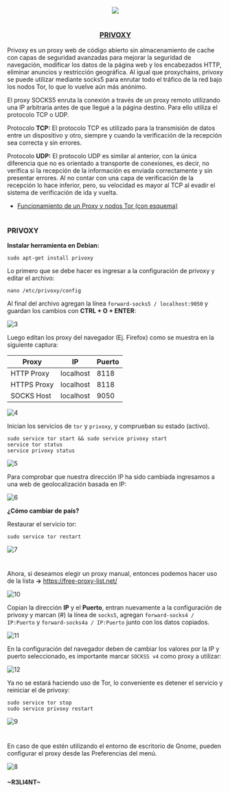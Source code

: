 <p align="center">
  <a href="https://github.com/DenverCoder1/readme-typing-svg"><img src="https://readme-typing-svg.herokuapp.com?size=19&color=13F700&lines=https://readme-typing-svg.herokuapp.com?font=Fira+Code&pause=1000&color=13F700&width=400&lines=Configuraci%C3%B3n+de+Privoxy+%26+Tor"></a>
</p>

<h1 align="center"></h1>

<h3 align="center"><ins>PRIVOXY</ins></h3>

Privoxy es un proxy web de código abierto sin almacenamiento de cache con capas de seguridad avanzadas para mejorar la seguridad de navegación, modificar los datos de la página web y los encabezados HTTP, eliminar anuncios y restricción geográfica. Al igual que proxychains, privoxy se puede utilizar mediante socks5 para enrutar todo el tráfico de la red bajo los nodos Tor, lo que lo vuelve aún más anónimo.

El proxy SOCKS5 enruta la conexión a través de un proxy remoto utilizando una IP arbitraria antes de que llegué a la página destino. Para ello utiliza el protocolo TCP o UDP.

Protocolo **TCP:** El protocolo TCP es utilizado para la transmisión de datos entre un dispositivo y otro, siempre y cuando la verificación de la recepción sea correcta y sin errores.

Protocolo **UDP:** El protocolo UDP es similar al anterior, con la única diferencia que no es orientado a transporte de conexiones, es decir, no verifica si la recepción de la información es enviada correctamente y sin presentar errores. Al no contar con una capa de verificación de la recepción lo hace inferior, pero, su velocidad es mayor al TCP al evadir el sistema de verificación de ida y vuelta.
  
- <a href="https://github.com/R3LI4NT/articulos/blob/main/Seguridad/Anonimato/GNU-Linux/proxychains_tor.md">Funcionamiento de un Proxy y nodos Tor (con esquema)</a>
 
<h1 align="center"></h1>

### PRIVOXY

**Instalar herramienta en Debian:**
```
sudo apt-get install privoxy
```

Lo primero que se debe hacer es ingresar a la configuración de privoxy y editar el archivo:
```
nano /etc/privoxy/config
```

Al final del archivo agregan la línea `forward-socks5 / localhost:9050` y guardan los cambios con **CTRL + O + ENTER**:

![3](https://user-images.githubusercontent.com/75953873/184516393-b5351c4f-029d-4c37-9c75-d5bdf06dd244.png)

Luego editan los proxy del navegador (Ej. Firefox) como se muestra en la siguiente captura:

| Proxy |  IP | Puerto |
| ------------- | ------------- | ------------- |
| HTTP Proxy | localhost  | 8118 |
| HTTPS Proxy | localhost  | 8118 |
| SOCKS Host | localhost  | 9050 |

![4](https://user-images.githubusercontent.com/75953873/184516484-079081bc-2d83-444f-9421-97404719568f.png)

Inician los servicios de `tor` y `privoxy`, y comprueban su estado (activo).
```
sudo service tor start && sudo service privoxy start
service tor status
service privoxy status
```
![5](https://user-images.githubusercontent.com/75953873/184516562-a94bdb10-ee9f-4591-acdc-0cd48af311db.png)

Para comprobar que nuestra dirección IP ha sido cambiada ingresamos a una web de geolocalización basada en IP:

![6](https://user-images.githubusercontent.com/75953873/184516708-8384ce3b-359a-47b8-ae26-9878875f9973.png)

**¿Cómo cambiar de país?**

Restaurar el servicio tor:
```
sudo service tor restart
```
![7](https://user-images.githubusercontent.com/75953873/184516780-11f9750d-3d65-42df-909c-3a6ccc3149f3.png)

<h1 align="center"></h1>

Ahora, si deseamos elegir un proxy manual, entonces podemos hacer uso de la lista **->** https://free-proxy-list.net/

![10](https://user-images.githubusercontent.com/75953873/184517400-25ef6ab7-ea5e-464c-bf1b-a2d159093990.png)

Copian la dirección **IP** y el **Puerto**, entran nuevamente a la configuración de privoxy y marcan (#) la línea de `socks5`, agregan `forward-socks4 / IP:Puerto` y `forward-socks4a / IP:Puerto` junto con los datos copiados.

![11](https://user-images.githubusercontent.com/75953873/184517491-17ab35d4-b60f-4340-b6af-d87712022d0f.png)

En la configuración del navegador deben de cambiar los valores por la IP y puerto seleccionado, es importante marcar `SOCKSS v4` como proxy a utilizar:

![12](https://user-images.githubusercontent.com/75953873/184517505-79fa83d0-0c37-4254-bb8f-e0e2ad6f63da.png)

Ya no se estará haciendo uso de Tor, lo conveniente es detener el servicio y reiniciar el de privoxy:
```
sudo service tor stop
sudo service privoxy restart
```
![9](https://user-images.githubusercontent.com/75953873/184517550-0a9c1b9e-d784-4139-8e7a-431088ab5f6d.png)


<h1 align="center"></h1>

En caso de que estén utilizando el entorno de escritorio de Gnome, pueden configurar el proxy desde las Preferencias del menú.

![8](https://user-images.githubusercontent.com/75953873/184516873-25be5cbf-6d45-4766-8379-1b64b4c039b0.png)



#### ~R3LI4NT~
